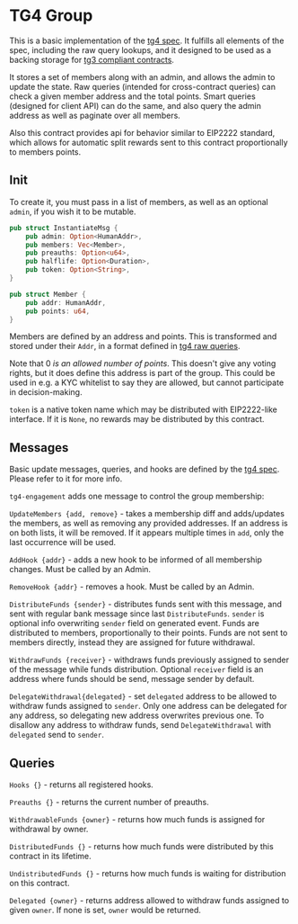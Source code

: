 # TG4 Group

This is a basic implementation of the [tg4 spec](../../packages/tg4/README.md).
It fulfills all elements of the spec, including the raw query lookups,
and it designed to be used as a backing storage for
[tg3 compliant contracts](https://github.com/confio/poe-contracts/tree/main/packages/tg3/README.md).

It stores a set of members along with an admin, and allows the admin to
update the state. Raw queries (intended for cross-contract queries)
can check a given member address and the total points. Smart queries (designed
for client API) can do the same, and also query the admin address as well as
paginate over all members.

Also this contract provides api for behavior similar to EIP2222 standard, which
allows for automatic split rewards sent to this contract proportionally to
members points.

## Init

To create it, you must pass in a list of members, as well as an optional
`admin`, if you wish it to be mutable.

```rust
pub struct InstantiateMsg {
    pub admin: Option<HumanAddr>,
    pub members: Vec<Member>,
    pub preauths: Option<u64>,
    pub halflife: Option<Duration>,
    pub token: Option<String>,
}

pub struct Member {
    pub addr: HumanAddr,
    pub points: u64,
}
```

Members are defined by an address and points. This is transformed
and stored under their `Addr`, in a format defined in
[tg4 raw queries](../../packages/tg4/README.md#raw).

Note that 0 *is an allowed number of points*. This doesn't give any voting rights, but
it does define this address is part of the group. This could be used in
e.g. a KYC whitelist to say they are allowed, but cannot participate in
decision-making.

`token` is a native token name which may be distributed with EIP2222-like
interface. If it is `None`, no rewards may be distributed by this contract.

## Messages

Basic update messages, queries, and hooks are defined by the
[tg4 spec](../../packages/tg4/README.md). Please refer to it for more info.

`tg4-engagement` adds one message to control the group membership:

`UpdateMembers {add, remove}` - takes a membership diff and adds/updates the
members, as well as removing any provided addresses. If an address is on both
lists, it will be removed. If it appears multiple times in `add`, only the
last occurrence will be used.

`AddHook {addr}` - adds a new hook to be informed of all membership changes.
Must be called by an Admin.

`RemoveHook {addr}` - removes a hook. Must be called by an Admin.

`DistributeFunds {sender}` - distributes funds sent with this message, and sent with
regular bank message since last `DistributeFunds`. `sender` is optional info
overwriting `sender` field on generated event. Funds are distributed to members,
proportionally to their points. Funds are not sent to members directly, instead
they are assigned for future withdrawal.

`WithdrawFunds {receiver}` - withdraws funds previously assigned to sender of the
message while funds distribution. Optional `receiver` field is an address where
funds should be send, message sender by default.

`DelegateWithdrawal{delegated}` - set `delegated` address to be allowed to
withdraw funds assigned to `sender`. Only one address can be delegated for any
address, so delegating new address overwrites previous one. To disallow any
address to withdraw funds, send `DelegateWithdrawal` with `delegated` send
to `sender`.

## Queries

`Hooks {}` - returns all registered hooks.

`Preauths {}` - returns the current number of preauths.

`WithdrawableFunds {owner}` - returns how much funds is assigned for withdrawal by
owner.

`DistributedFunds {}` - returns how much funds were distributed by this contract in
its lifetime.

`UndistributedFunds {}` - returns how much funds is waiting for distribution on this
contract.

`Delegated {owner}` - returns address allowed to withdraw funds assigned to given
`owner`. If none is set, `owner` would be returned.
